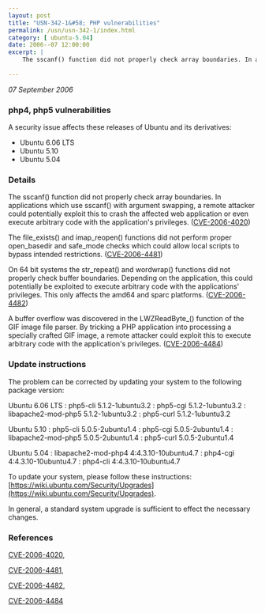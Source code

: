```yaml
---
layout: post
title: "USN-342-1&#58; PHP vulnerabilities"
permalink: /usn/usn-342-1/index.html
category: [ ubuntu-5.04]
date: 2006--07 12:00:00
excerpt: |
    The sscanf() function did not properly check array boundaries. In applications which use sscanf() with argument swapping, a remote attacker could potentially exploit this to crash the affected web application or even execute arbitrary code with the application&#39;s privileges. ([CVE-2006-4020](http://people.ubuntu.com/~ubuntu-security/cve/CVE-2006-4020))
    
--- 
```

 
 

*07 September 2006*

### php4, php5 vulnerabilities

A security issue affects these releases of Ubuntu and its derivatives:

* Ubuntu 6.06 LTS
* Ubuntu 5.10
* Ubuntu 5.04

### Details

The sscanf() function did not properly check array boundaries. In applications which use sscanf() with argument swapping, a remote attacker could potentially exploit this to crash the affected web application or even execute arbitrary code with the application&#39;s privileges. ([CVE-2006-4020](http://people.ubuntu.com/~ubuntu-security/cve/CVE-2006-4020))

The file_exists() and imap_reopen() functions did not perform proper open_basedir and safe_mode checks which could allow local scripts to bypass intended restrictions. ([CVE-2006-4481](http://people.ubuntu.com/~ubuntu-security/cve/CVE-2006-4481))

On 64 bit systems the str_repeat() and wordwrap() functions did not properly check buffer boundaries. Depending on the application, this could potentially be exploited to execute arbitrary code with the applications&#39; privileges. This only affects the amd64 and sparc platforms. ([CVE-2006-4482](http://people.ubuntu.com/~ubuntu-security/cve/CVE-2006-4482))

A buffer overflow was discovered in the LWZReadByte_() function of the GIF image file parser. By tricking a PHP application into processing a specially crafted GIF image, a remote attacker could exploit this to execute arbitrary code with the application&#39;s privileges. ([CVE-2006-4484](http://people.ubuntu.com/~ubuntu-security/cve/CVE-2006-4484))

### Update instructions

The problem can be corrected by updating your system to the following package version:

Ubuntu 6.06 LTS
 : php5-cli <span>5.1.2-1ubuntu3.2</span>
 : php5-cgi <span>5.1.2-1ubuntu3.2</span>
 : libapache2-mod-php5 <span>5.1.2-1ubuntu3.2</span>
 : php5-curl <span>5.1.2-1ubuntu3.2</span>

Ubuntu 5.10
 : php5-cli <span>5.0.5-2ubuntu1.4</span>
 : php5-cgi <span>5.0.5-2ubuntu1.4</span>
 : libapache2-mod-php5 <span>5.0.5-2ubuntu1.4</span>
 : php5-curl <span>5.0.5-2ubuntu1.4</span>

Ubuntu 5.04
 : libapache2-mod-php4 <span>4:4.3.10-10ubuntu4.7</span>
 : php4-cgi <span>4:4.3.10-10ubuntu4.7</span>
 : php4-cli <span>4:4.3.10-10ubuntu4.7</span>

To update your system, please follow these instructions: [https://wiki.ubuntu.com/Security/Upgrades](https://wiki.ubuntu.com/Security/Upgrades).

In general, a standard system upgrade is sufficient to effect the necessary changes.

### References

 
 [CVE-2006-4020](http://people.ubuntu.com/~ubuntu-security/cve/CVE-2006-4020), 

 [CVE-2006-4481](http://people.ubuntu.com/~ubuntu-security/cve/CVE-2006-4481), 

 [CVE-2006-4482](http://people.ubuntu.com/~ubuntu-security/cve/CVE-2006-4482), 

 [CVE-2006-4484](http://people.ubuntu.com/~ubuntu-security/cve/CVE-2006-4484)
 

